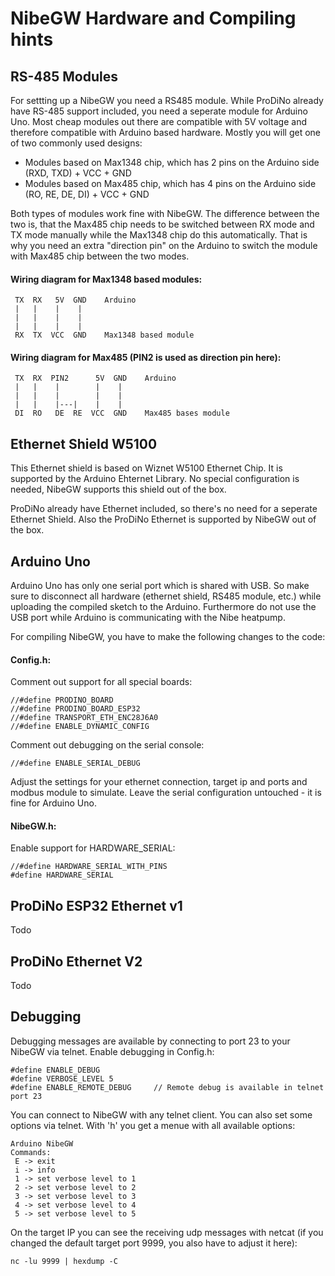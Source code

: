 # NibeGW Hardware and Compiling hints


## RS-485 Modules

For settting up a NibeGW you need a RS485 module. 
While ProDiNo already have RS-485 support included, you need a seperate module for Arduino Uno.
Most cheap modules out there are compatible with 5V voltage and therefore compatible with Arduino based hardware.
Mostly you will get one of two commonly used designs:

* Modules based on Max1348 chip, which has 2 pins on the Arduino side (RXD, TXD) + VCC + GND
* Modules based on Max485 chip, which has 4 pins on the Arduino side (RO, RE, DE, DI) + VCC + GND

Both types of modules work fine with NibeGW.
The difference between the two is, that the Max485 chip needs to be switched between RX mode and TX mode manually while the Max1348 chip do this automatically.
That is why you need an extra "direction pin" on the Arduino to switch the module with Max485 chip between the two modes.

#### Wiring diagram for Max1348 based modules:

```
 TX  RX   5V  GND    Arduino
 |   |    |    |
 |   |    |    |
 |   |    |    |
 RX  TX  VCC  GND    Max1348 based module
```

#### Wiring diagram for Max485 (PIN2 is used as direction pin here):

```
 TX  RX  PIN2      5V  GND    Arduino
 |   |    |        |    |
 |   |    |        |    |
 |   |    |---|    |    |
 DI  RO   DE  RE  VCC  GND    Max485 bases module
```


## Ethernet Shield W5100

This Ethernet shield is based on Wiznet W5100 Ethernet Chip.
It is supported by the Arduino Ehternet Library.
No special configuration is needed, NibeGW supports this shield out of the box.

ProDiNo already have Ethernet included, so there's no need for a seperate Ethernet Shield.
Also the ProDiNo Ethernet is supported by NibeGW out of the box.


## Arduino Uno

Arduino Uno has only one serial port which is shared with USB. So make sure to disconnect all hardware (ethernet shield, RS485 module, etc.) while uploading the compiled sketch to the Arduino.
Furthermore do not use the USB port while Arduino is communicating with the Nibe heatpump.

For compiling NibeGW, you have to make the following changes to the code:

#### Config.h:

Comment out support for all special boards:

```
//#define PRODINO_BOARD
//#define PRODINO_BOARD_ESP32
//#define TRANSPORT_ETH_ENC28J6A0
//#define ENABLE_DYNAMIC_CONFIG
```

Comment out debugging on the serial console:

```
//#define ENABLE_SERIAL_DEBUG
```

Adjust the settings for your ethernet connection, target ip and ports and modbus module to simulate.
Leave the serial configuration untouched - it is fine for Arduino Uno.

#### NibeGW.h:

Enable support for HARDWARE_SERIAL:

```
//#define HARDWARE_SERIAL_WITH_PINS
#define HARDWARE_SERIAL
```

##  ProDiNo ESP32 Ethernet v1 

Todo


## ProDiNo Ethernet V2

Todo


## Debugging

Debugging messages are available by connecting to port 23 to your NibeGW via telnet. Enable debugging in Config.h:

```
#define ENABLE_DEBUG
#define VERBOSE_LEVEL 5
#define ENABLE_REMOTE_DEBUG     // Remote debug is available in telnet port 23
```

You can connect to NibeGW with any telnet client. You can also set some options via telnet. With 'h' you get a menue with all available options:

```
Arduino NibeGW
Commands:
 E -> exit
 i -> info
 1 -> set verbose level to 1
 2 -> set verbose level to 2
 3 -> set verbose level to 3
 4 -> set verbose level to 4
 5 -> set verbose level to 5
```

On the target IP you can see the receiving udp messages with netcat (if you changed the default target port 9999, you also have to adjust it here):

```
nc -lu 9999 | hexdump -C
```

